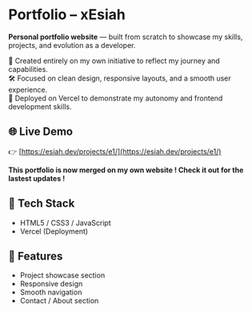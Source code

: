 # Portfolio – xEsiah

**Personal portfolio website** — built from scratch to showcase my skills, projects, and evolution as a developer.

🎨 Created entirely on my own initiative to reflect my journey and capabilities.  
🛠️ Focused on clean design, responsive layouts, and a smooth user experience.  
🚀 Deployed on Vercel to demonstrate my autonomy and frontend development skills.

## 🌐 Live Demo

👉 [https://esiah.dev/projects/e1/](https://esiah.dev/projects/e1/)

**This portfolio is now merged on my own website ! Check it out for the lastest updates !**


## 🧰 Tech Stack

- HTML5 / CSS3 / JavaScript  
- Vercel (Deployment)

## 📁 Features

- Project showcase section  
- Responsive design  
- Smooth navigation  
- Contact / About section
